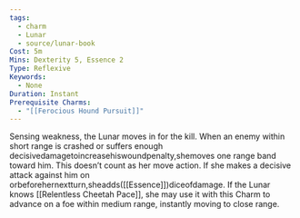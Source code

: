 ```yaml
---
tags:
  - charm
  - Lunar
  - source/lunar-book
Cost: 5m
Mins: Dexterity 5, Essence 2
Type: Reflexive
Keywords:
  - None
Duration: Instant
Prerequisite Charms:
  - "[[Ferocious Hound Pursuit]]"
---
```

Sensing weakness, the Lunar moves in for the kill. When an enemy within short range is crashed or suffers enough decisivedamagetoincreasehiswoundpenalty,shemoves one range band toward him. This doesn’t count as her move action. If she makes a decisive attack against him on orbeforehernextturn,sheadds([[Essence]])diceofdamage. If the Lunar knows [[Relentless Cheetah Pace]], she may use it with this Charm to advance on a foe within medium range, instantly moving to close range.